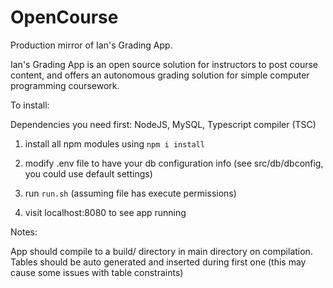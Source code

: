 # OpenCourse
Production mirror of Ian's Grading App.

Ian's Grading App is an open source solution for instructors to post course content, and offers an autonomous grading solution for simple computer programming coursework.

To install:

Dependencies you need first: NodeJS, MySQL, Typescript compiler (TSC)


1. install all npm modules using `npm i install`

2. modify .env file to have your db configuration info (see src/db/dbconfig, you could use default settings)

3. run `run.sh` (assuming file has execute permissions)

4. visit localhost:8080 to see app running

Notes:

App should compile to a build/ directory in main directory on compilation. Tables should be auto generated and inserted during first one (this may cause some issues with table constraints)
